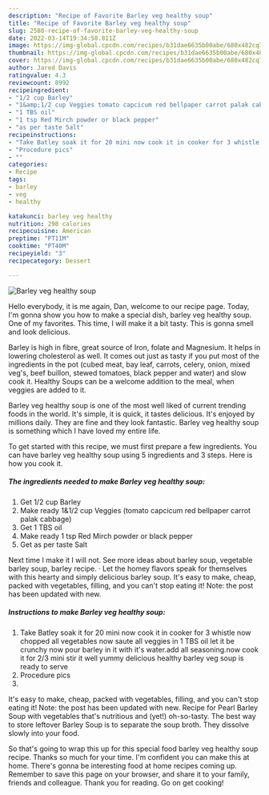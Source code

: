 ```yaml
---
description: "Recipe of Favorite Barley veg healthy soup"
title: "Recipe of Favorite Barley veg healthy soup"
slug: 2580-recipe-of-favorite-barley-veg-healthy-soup
date: 2022-03-14T19:34:58.811Z
image: https://img-global.cpcdn.com/recipes/b31dae6635b00abe/680x482cq70/barley-veg-healthy-soup-recipe-main-photo.jpg
thumbnail: https://img-global.cpcdn.com/recipes/b31dae6635b00abe/680x482cq70/barley-veg-healthy-soup-recipe-main-photo.jpg
cover: https://img-global.cpcdn.com/recipes/b31dae6635b00abe/680x482cq70/barley-veg-healthy-soup-recipe-main-photo.jpg
author: Jared Davis
ratingvalue: 4.3
reviewcount: 8992
recipeingredient:
- "1/2 cup Barley"
- "1&amp;1/2 cup Veggies tomato capcicum red bellpaper carrot palak cabbage"
- "1 TBS oil"
- "1 tsp Red Mirch powder or black pepper"
- "as per taste Salt"
recipeinstructions:
- "Take Batley soak it for 20 mini now cook it in cooker for 3 whistle now chopped all vegetables now saute all veggies in 1 TBS oil let it be crunchy now pour barley in it with it&#39;s water.add all seasoning.now cook it for 2/3 mini stir it well yummy delicious healthy barley veg soup is ready to serve"
- "Procedure pics"
- ""
categories:
- Recipe
tags:
- barley
- veg
- healthy

katakunci: barley veg healthy 
nutrition: 298 calories
recipecuisine: American
preptime: "PT11M"
cooktime: "PT40M"
recipeyield: "3"
recipecategory: Dessert

---
```



![Barley veg healthy soup](https://img-global.cpcdn.com/recipes/b31dae6635b00abe/680x482cq70/barley-veg-healthy-soup-recipe-main-photo.jpg)

Hello everybody, it is me again, Dan, welcome to our recipe page. Today, I'm gonna show you how to make a special dish, barley veg healthy soup. One of my favorites. This time, I will make it a bit tasty. This is gonna smell and look delicious.

Barley is high in fibre, great source of Iron, folate and Magnesium. It helps in lowering cholesterol as well. It comes out just as tasty if you put most of the ingredients in the pot (cubed meat, bay leaf, carrots, celery, onion, mixed veg&#39;s, beef buillon, stewed tomatoes, black pepper and water) and slow cook it. Healthy Soups can be a welcome addition to the meal, when veggies are added to it.

Barley veg healthy soup is one of the most well liked of current trending foods in the world. It's simple, it is quick, it tastes delicious. It's enjoyed by millions daily. They are fine and they look fantastic. Barley veg healthy soup is something which I have loved my entire life.


To get started with this recipe, we must first prepare a few ingredients. You can have barley veg healthy soup using 5 ingredients and 3 steps. Here is how you cook it.

<!--inarticleads1-->

##### The ingredients needed to make Barley veg healthy soup:

1. Get 1/2 cup Barley
1. Make ready 1&amp;1/2 cup Veggies (tomato capcicum red bellpaper carrot palak cabbage)
1. Get 1 TBS oil
1. Make ready 1 tsp Red Mirch powder or black pepper
1. Get as per taste Salt


Next time I make it I will not. See more ideas about barley soup, vegetable barley soup, barley recipe. · Let the homey flavors speak for themselves with this hearty and simply delicious barley soup. It&#39;s easy to make, cheap, packed with vegetables, filling, and you can&#39;t stop eating it! Note: the post has been updated with new. 

<!--inarticleads2-->

##### Instructions to make Barley veg healthy soup:

1. Take Batley soak it for 20 mini now cook it in cooker for 3 whistle now chopped all vegetables now saute all veggies in 1 TBS oil let it be crunchy now pour barley in it with it&#39;s water.add all seasoning.now cook it for 2/3 mini stir it well yummy delicious healthy barley veg soup is ready to serve
1. Procedure pics
1. 


It&#39;s easy to make, cheap, packed with vegetables, filling, and you can&#39;t stop eating it! Note: the post has been updated with new. Recipe for Pearl Barley Soup with vegetables that&#39;s nutritious and (yet!) oh-so-tasty. The best way to store leftover Barley Soup is to separate the soup broth. They dissolve slowly into your food. 

So that's going to wrap this up for this special food barley veg healthy soup recipe. Thanks so much for your time. I'm confident you can make this at home. There's gonna be interesting food at home recipes coming up. Remember to save this page on your browser, and share it to your family, friends and colleague. Thank you for reading. Go on get cooking!
